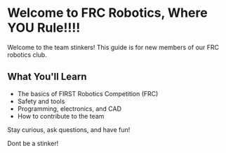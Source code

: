 # Welcome to FRC Robotics, Where YOU Rule!!!!

Welcome to the team stinkers! This guide is for new members of our FRC robotics club.

## What You'll Learn

- The basics of FIRST Robotics Competition (FRC)
- Safety and tools
- Programming, electronics, and CAD
- How to contribute to the team

Stay curious, ask questions, and have fun!

Dont be a stinker!
